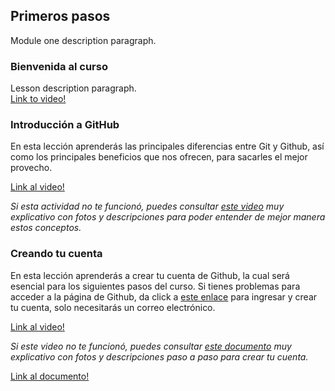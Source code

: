 ## Primeros pasos 
Module one description paragraph.

### Bienvenida al curso
Lesson description paragraph.   
[Link to video!](http://google.com)

### Introducción a GitHub
En esta lección aprenderás las principales diferencias entre Git y Github, 
así como los principales beneficios que nos ofrecen, para sacarles el mejor provecho. 

[Link al video!](https://www.youtube.com/watch?v=nmjD8k0AM50&list=PLI-z6o9BMa6MT_hKWuHES0AjrPsHujCf6&index=1)

*Si esta actividad no te funcionó, puedes consultar [este video](https://www.youtube.com/watch?v=DinilgacaWs) muy explicativo con fotos 
y descripciones para poder entender de mejor manera estos conceptos.*


### Creando tu cuenta
En esta lección aprenderás a crear tu cuenta de Github, la cual será esencial para los siguientes pasos del curso. 
Si tienes problemas para acceder a la página de Github, da click a [este enlace](https://github.com/signup?user_email=&source=form-home-signup) para ingresar y crear tu cuenta, 
solo necesitarás un correo electrónico.

[Link al video!](https://www.youtube.com/watch?v=WUQQoaNKHx0&list=PLI-z6o9BMa6MT_hKWuHES0AjrPsHujCf6&index=2)

*Si este video no te funcionó, puedes consultar [este documento](https://hanolisite.wordpress.com/2019/09/14/5-pasos-para-crear-una-cuenta-en-github/) muy explicativo con fotos y descripciones paso a paso 
para crear tu cuenta.* 

[Link al documento!](https://hanolisite.wordpress.com/2019/09/14/5-pasos-para-crear-una-cuenta-en-github/)



